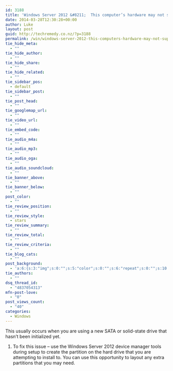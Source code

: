 ```yaml
---
id: 3188
title: 'Windows Server 2012 &#8211;  This computer’s hardware may not support booting to this disk.'
date: 2014-03-28T12:30:28+00:00
author: Luke
layout: post
guid: http://techremedy.co.nz/?p=3188
permalink: /win/windows-server-2012-this-computers-hardware-may-not-support-booting-to-this-disk/
tie_hide_meta:
  - ""
tie_hide_author:
  - ""
tie_hide_share:
  - ""
tie_hide_related:
  - ""
tie_sidebar_pos:
  - default
tie_sidebar_post:
  - ""
tie_post_head:
  - ""
tie_googlemap_url:
  - ""
tie_video_url:
  - ""
tie_embed_code:
  - ""
tie_audio_m4a:
  - ""
tie_audio_mp3:
  - ""
tie_audio_oga:
  - ""
tie_audio_soundcloud:
  - ""
tie_banner_above:
  - ""
tie_banner_below:
  - ""
post_color:
  - ""
tie_review_position:
  - ""
tie_review_style:
  - stars
tie_review_summary:
  - ""
tie_review_total:
  - ""
tie_review_criteria:
  - ""
tie_blog_cats:
  - ""
post_background:
  - 'a:6:{s:3:"img";s:0:"";s:5:"color";s:0:"";s:6:"repeat";s:0:"";s:10:"attachment";s:0:"";s:3:"hor";s:0:"";s:3:"ver";s:0:"";}'
tie_authors:
  - ""
dsq_thread_id:
  - "4837054313"
mfn-post-love:
  - "0"
post_views_count:
  - "40"
categories:
  - Windows
---
```

This usually occurs when you are using a new SATA or solid-state drive that hasn&#8217;t been initialized yet.

  1. To fix this issue &#8211; use the Windows Server 2012 device manager tools during setup to create the partition on the hard drive that you are attempting to install to. You can use this opportunity to layout any extra partitions that you may need.